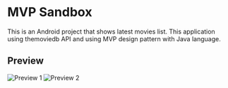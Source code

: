 # MVP Sandbox
This is an Android project that shows latest movies list. This application using themoviedb API and using MVP design pattern with Java language.

## Preview
![Preview 1](https://raw.githubusercontent.com/hasaneljabir/mvp-sandbox/master/preview/preview-1.png)
![Preview 2](https://raw.githubusercontent.com/hasaneljabir/mvp-sandbox/master/preview/preview-2.png)
